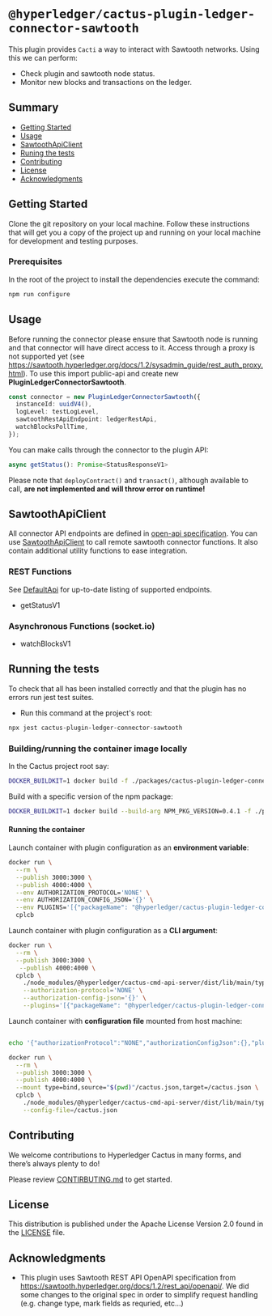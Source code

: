 # `@hyperledger/cactus-plugin-ledger-connector-sawtooth`

This plugin provides `Cacti` a way to interact with Sawtooth networks. Using this we can perform:

- Check plugin and sawtooth node status.
- Monitor new blocks and transactions on the ledger.

## Summary

- [Getting Started](#getting-started)
- [Usage](#usage)
- [SawtoothApiClient](#sawtoothapiclient)
- [Runing the tests](#running-the-tests)
- [Contributing](#contributing)
- [License](#license)
- [Acknowledgments](#acknowledgments)

## Getting Started

Clone the git repository on your local machine. Follow these instructions that will get you a copy of the project up and running on
your local machine for development and testing purposes.

### Prerequisites

In the root of the project to install the dependencies execute the command:

```sh
npm run configure
```

## Usage

Before running the connector please ensure that Sawtooth node is running and that connector will have direct access to it. Access through a proxy is not supported yet (see https://sawtooth.hyperledger.org/docs/1.2/sysadmin_guide/rest_auth_proxy.html).
To use this import public-api and create new **PluginLedgerConnectorSawtooth**.

```typescript
const connector = new PluginLedgerConnectorSawtooth({
  instanceId: uuidV4(),
  logLevel: testLogLevel,
  sawtoothRestApiEndpoint: ledgerRestApi,
  watchBlocksPollTime,
});
```

You can make calls through the connector to the plugin API:

```typescript
async getStatus(): Promise<StatusResponseV1>
```

Please note that `deployContract()` and `transact()`, although available to call, **are not implemented and will throw error on runtime!**

## SawtoothApiClient

All connector API endpoints are defined in [open-api specification](./src/main/json/openapi.json). You can use [SawtoothApiClient](./src/main/typescript/api-client) to call remote sawtooth connector functions. It also contain additional utility functions to ease integration.

### REST Functions

See [DefaultApi](./src/main/typescript/generated/openapi/typescript-axios/api.ts) for up-to-date listing of supported endpoints.

- getStatusV1

### Asynchronous Functions (socket.io)

- watchBlocksV1

## Running the tests

To check that all has been installed correctly and that the plugin has no errors run jest test suites.

- Run this command at the project's root:

```sh
npx jest cactus-plugin-ledger-connector-sawtooth
```

### Building/running the container image locally

In the Cactus project root say:

```sh
DOCKER_BUILDKIT=1 docker build -f ./packages/cactus-plugin-ledger-connector-sawtooth/Dockerfile . -t cplcb
```

Build with a specific version of the npm package:

```sh
DOCKER_BUILDKIT=1 docker build --build-arg NPM_PKG_VERSION=0.4.1 -f ./packages/cactus-plugin-ledger-connector-sawtooth/Dockerfile . -t cplcb
```

#### Running the container

Launch container with plugin configuration as an **environment variable**:

```sh
docker run \
  --rm \
  --publish 3000:3000 \
  --publish 4000:4000 \
  --env AUTHORIZATION_PROTOCOL='NONE' \
  --env AUTHORIZATION_CONFIG_JSON='{}' \
  --env PLUGINS='[{"packageName": "@hyperledger/cactus-plugin-ledger-connector-sawtooth", "type": "org.hyperledger.cactus.plugin_import_type.LOCAL", "action": "org.hyperledger.cactus.plugin_import_action.INSTALL",  "options": {"rpcApiHttpHost": "http://localhost:8545", "instanceId": "some-unique-sawtooth-connector-instance-id"}}]' \
  cplcb
```

Launch container with plugin configuration as a **CLI argument**:

```sh
docker run \
  --rm \
  --publish 3000:3000 \
   --publish 4000:4000 \
  cplcb \
    ./node_modules/@hyperledger/cactus-cmd-api-server/dist/lib/main/typescript/cmd/cactus-api.js \
    --authorization-protocol='NONE' \
    --authorization-config-json='{}' \
    --plugins='[{"packageName": "@hyperledger/cactus-plugin-ledger-connector-sawtooth", "type": "org.hyperledger.cactus.plugin_import_type.LOCAL", "action": "org.hyperledger.cactus.plugin_import_action.INSTALL",  "options": {"rpcApiHttpHost": "http://localhost:8545", "instanceId": "some-unique-sawtooth-connector-instance-id"}}]'
```

Launch container with **configuration file** mounted from host machine:

```sh

echo '{"authorizationProtocol":"NONE","authorizationConfigJson":{},"plugins":[{"packageName":"@hyperledger/cactus-plugin-ledger-connector-sawtooth","type":"org.hyperledger.cactus.plugin_import_type.LOCAL","action":"org.hyperledger.cactus.plugin_import_action.INSTALL","options":{"rpcApiHttpHost":"http://localhost:8545","instanceId":"some-unique-sawtooth-connector-instance-id"}}]}' > cactus.json

docker run \
  --rm \
  --publish 3000:3000 \
  --publish 4000:4000 \
  --mount type=bind,source="$(pwd)"/cactus.json,target=/cactus.json \
  cplcb \
    ./node_modules/@hyperledger/cactus-cmd-api-server/dist/lib/main/typescript/cmd/cactus-api.js \
    --config-file=/cactus.json
```

## Contributing

We welcome contributions to Hyperledger Cactus in many forms, and there’s always plenty to do!

Please review [CONTIRBUTING.md](../../CONTRIBUTING.md) to get started.

## License

This distribution is published under the Apache License Version 2.0 found in the [LICENSE](../../LICENSE) file.

## Acknowledgments
- This plugin uses Sawtooth REST API OpenAPI specification from https://sawtooth.hyperledger.org/docs/1.2/rest_api/openapi/. We did some changes to the original spec in order to simplify request handling (e.g. change type, mark fields as requried, etc...)
